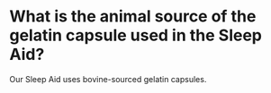 # What is the animal source of the gelatin capsule used in the Sleep Aid?

Our Sleep Aid uses bovine-sourced gelatin capsules.